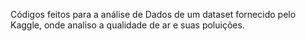 Códigos feitos para a análise de Dados de um dataset fornecido pelo Kaggle, onde analiso a qualidade de ar e suas poluições.
